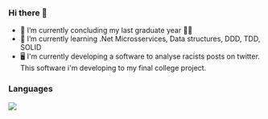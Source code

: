 ### Hi there 👋

- 🔭 I’m currently concluding my last graduate year :technologist:
- 🌱 I’m currently learning .Net Microsservices, Data structures, DDD, TDD, SOLID
- :desktop_computer: I'm currently developing a software to analyse racists posts on twitter. This software i'm developing to my final college project. 

### Languages

<img src="https://img.shields.io/badge/CSS-239120?style=for-the-badge&logo=css3&logoColor=white" />

